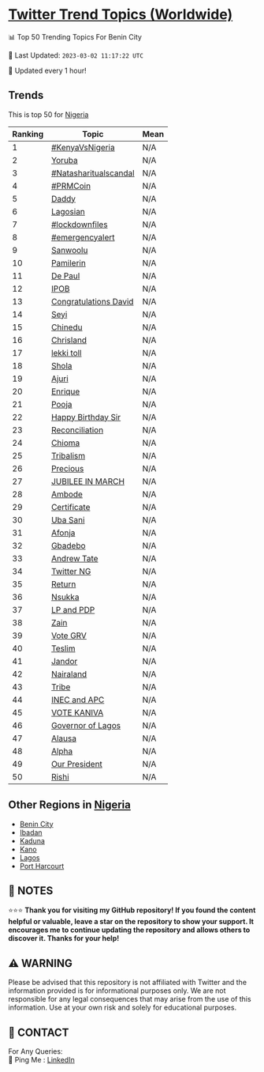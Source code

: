 [Twitter Trend Topics (Worldwide)](https://github.com/ErcinDedeoglu/Twitter-Trend-Topics)
==========


📊 Top 50 Trending Topics For Benin City

📆 Last Updated: `2023-03-02 11:17:22 UTC`

🔧 Updated every 1 hour!


## Trends

This is top 50 for [Nigeria](</Nigeria>)

| Ranking | Topic | Mean |
| ------- | ------------ | ------------ |
| 1 | [#KenyaVsNigeria](http://twitter.com/search?q=%23KenyaVsNigeria) | N/A |
| 2 | [Yoruba](http://twitter.com/search?q=Yoruba) | N/A |
| 3 | [#Natasharitualscandal](http://twitter.com/search?q=%23Natasharitualscandal) | N/A |
| 4 | [#PRMCoin](http://twitter.com/search?q=%23PRMCoin) | N/A |
| 5 | [Daddy](http://twitter.com/search?q=Daddy) | N/A |
| 6 | [Lagosian](http://twitter.com/search?q=Lagosian) | N/A |
| 7 | [#lockdownfiles](http://twitter.com/search?q=%23lockdownfiles) | N/A |
| 8 | [#emergencyalert](http://twitter.com/search?q=%23emergencyalert) | N/A |
| 9 | [Sanwoolu](http://twitter.com/search?q=Sanwoolu) | N/A |
| 10 | [Pamilerin](http://twitter.com/search?q=Pamilerin) | N/A |
| 11 | [De Paul](http://twitter.com/search?q=De+Paul) | N/A |
| 12 | [IPOB](http://twitter.com/search?q=IPOB) | N/A |
| 13 | [Congratulations David](http://twitter.com/search?q=Congratulations+David) | N/A |
| 14 | [Seyi](http://twitter.com/search?q=Seyi) | N/A |
| 15 | [Chinedu](http://twitter.com/search?q=Chinedu) | N/A |
| 16 | [Chrisland](http://twitter.com/search?q=Chrisland) | N/A |
| 17 | [lekki toll](http://twitter.com/search?q=lekki+toll) | N/A |
| 18 | [Shola](http://twitter.com/search?q=Shola) | N/A |
| 19 | [Ajuri](http://twitter.com/search?q=Ajuri) | N/A |
| 20 | [Enrique](http://twitter.com/search?q=Enrique) | N/A |
| 21 | [Pooja](http://twitter.com/search?q=Pooja) | N/A |
| 22 | [Happy Birthday Sir](http://twitter.com/search?q=Happy+Birthday+Sir) | N/A |
| 23 | [Reconciliation](http://twitter.com/search?q=Reconciliation) | N/A |
| 24 | [Chioma](http://twitter.com/search?q=Chioma) | N/A |
| 25 | [Tribalism](http://twitter.com/search?q=Tribalism) | N/A |
| 26 | [Precious](http://twitter.com/search?q=Precious) | N/A |
| 27 | [JUBILEE IN MARCH](http://twitter.com/search?q=JUBILEE+IN+MARCH) | N/A |
| 28 | [Ambode](http://twitter.com/search?q=Ambode) | N/A |
| 29 | [Certificate](http://twitter.com/search?q=Certificate) | N/A |
| 30 | [Uba Sani](http://twitter.com/search?q=Uba+Sani) | N/A |
| 31 | [Afonja](http://twitter.com/search?q=Afonja) | N/A |
| 32 | [Gbadebo](http://twitter.com/search?q=Gbadebo) | N/A |
| 33 | [Andrew Tate](http://twitter.com/search?q=Andrew+Tate) | N/A |
| 34 | [Twitter NG](http://twitter.com/search?q=Twitter+NG) | N/A |
| 35 | [Return](http://twitter.com/search?q=Return) | N/A |
| 36 | [Nsukka](http://twitter.com/search?q=Nsukka) | N/A |
| 37 | [LP and PDP](http://twitter.com/search?q=LP+and+PDP) | N/A |
| 38 | [Zain](http://twitter.com/search?q=Zain) | N/A |
| 39 | [Vote GRV](http://twitter.com/search?q=Vote+GRV) | N/A |
| 40 | [Teslim](http://twitter.com/search?q=Teslim) | N/A |
| 41 | [Jandor](http://twitter.com/search?q=Jandor) | N/A |
| 42 | [Nairaland](http://twitter.com/search?q=Nairaland) | N/A |
| 43 | [Tribe](http://twitter.com/search?q=Tribe) | N/A |
| 44 | [INEC and APC](http://twitter.com/search?q=INEC+and+APC) | N/A |
| 45 | [VOTE KANIVA](http://twitter.com/search?q=VOTE+KANIVA) | N/A |
| 46 | [Governor of Lagos](http://twitter.com/search?q=Governor+of+Lagos) | N/A |
| 47 | [Alausa](http://twitter.com/search?q=Alausa) | N/A |
| 48 | [Alpha](http://twitter.com/search?q=Alpha) | N/A |
| 49 | [Our President](http://twitter.com/search?q=Our+President) | N/A |
| 50 | [Rishi](http://twitter.com/search?q=Rishi) | N/A |



## Other Regions in [Nigeria](</Nigeria>)

* [Benin City](</Nigeria/Benin City.md>)
* [Ibadan](</Nigeria/Ibadan.md>)
* [Kaduna](</Nigeria/Kaduna.md>)
* [Kano](</Nigeria/Kano.md>)
* [Lagos](</Nigeria/Lagos.md>)
* [Port Harcourt](</Nigeria/Port Harcourt.md>)



## 📝 NOTES

⭐⭐⭐ **Thank you for visiting my GitHub repository! If you found the content helpful or valuable, leave a star on the repository to show your support. It encourages me to continue updating the repository and allows others to discover it. Thanks for your help!**


## ⚠️ WARNING

Please be advised that this repository is not affiliated with Twitter and the information provided is for informational purposes only. We are not responsible for any legal consequences that may arise from the use of this information. Use at your own risk and solely for educational purposes.


## 📨 CONTACT

 For Any Queries:  
            🏓 Ping Me : [LinkedIn](https://www.linkedin.com/in/ercindedeoglu/)

